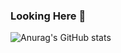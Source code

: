 ### Looking Here 👋
![Anurag's GitHub stats](https://github-readme-stats.vercel.app/api?username=fengzhensheng&show_icons=true&icon_color=CE1D2D&text_color=718096&bg_color=ffffff&hide_title=true)
